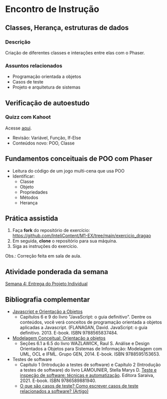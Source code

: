 # Encontro de Instrução

## Classes, Herança, estruturas de dados

### Descrição
Criação de diferentes classes e interações entre elas com o Phaser.

### Assuntos relacionados
- Programação orientada a objetos
- Casos de teste
- Projeto e arquitetura de sistemas

## Verificação de autoestudo

### Quizz com Kahoot
Acesse [aqui]().
- Revisão: Variável, Função, If-Else
- Conteúdos novo: POO, Classe

## Fundamentos conceituais de POO com Phaser
- Leitura do código de um jogo multi-cena que usa POO
- Identificar:
  - Classe
  - Objeto
  - Propriedades
  - Métodos
  - Herança

## Prática assistida
1. Faça **fork** do repositório de exercício: https://github.com/InteliContent/M1-EX/tree/main/exercicio_dragao
2. Em seguida, **clone** o repositório para sua máquina.
3. Siga as instruções do exercício.

Obs.: Correção feita em sala de aula.

## Atividade ponderada da semana
[Semana 4: Entrega do Projeto Individual](https://github.com/InteliContent/M1/blob/main/Semana_04/tutorial/Semana_04.md)

## Bibliografia complementar
- [Javascript e Orientação a Objetos](https://integrada.minhabiblioteca.com.br/#/books/9788565837484/)
  - Capítulos 6 e 9 do livro "JavaScript: o guia definitivo". Dentre os conteúdos, você verá conceitos de programação orientada a objetos aplicadas a Javascript. (FLANAGAN, David. JavaScript: o guia definitivo. 2013. E-book. ISBN 9788565837484.
- [Modelagem Conceitual: Orientação a objetos](https://integrada.minhabiblioteca.com.br/#/books/9788595153653/)
  - Seções 6.1 a 6.5 do livro WAZLAWICK, Raul S. Análise e Design Orientados a Objetos para Sistemas de Informação: Modelagem com UML, OCL e IFML. Grupo GEN, 2014. E-book. ISBN 9788595153653.
- Testes de software
  - Capítulo 1 (Introdução a testes de software) e Capítulo 2 (Introdução a testes de software) do livro LAMOUNIER, Stella Marys D. [Teste e inspeção de software: técnicas e automatização](https://integrada.minhabiblioteca.com.br/#/books/9786589881940/). Editora Saraiva, 2021. E-book. ISBN 9786589881940.
  - [O que são casos de teste? Como escrever casos de teste relacionados a software? (Artigo)](https://visuresolutions.com/pt/what-are-test-cases-how-to-write-software-related-test-cases/)
